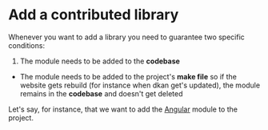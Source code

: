 # Add a contributed library

Whenever you want to add a library you need to guarantee two specific conditions:

1. The module needs to be added to the **codebase**
* The module needs to be added to the project's **make file** so if the website gets rebuild (for instance when dkan get's updated), the module remains in the **codebase** and doesn't get deleted
 
Let's say, for instance, that we want to add the [Angular](https://github.com/angular/angular) module to the project. 
